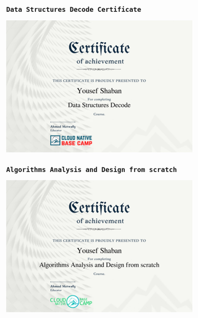 ## `Data Structures Decode Certificate`

![DS Certificate](DS-Certificate.jpg)

## `Algorithms Analysis and Design from scratch`

![DS Certificate](Algorithms-Analysis-Certificate.jpg)
